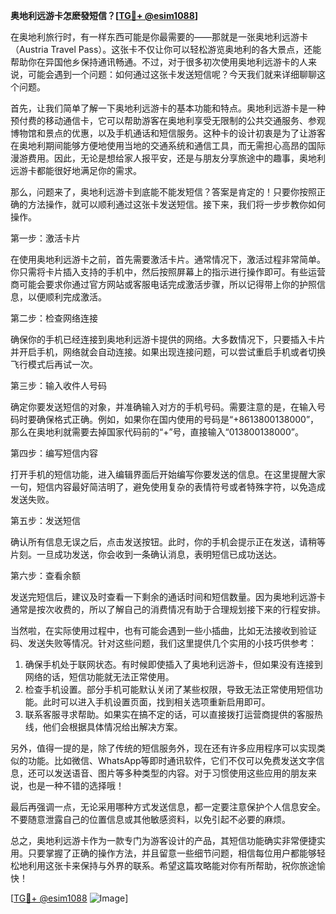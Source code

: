 **奥地利远游卡怎麽發短信？[[TG💪+ @esim1088](https://t.me/s/esim1088)]**

在奥地利旅行时，有一样东西可能是你最需要的——那就是一张奥地利远游卡（Austria Travel Pass）。这张卡不仅让你可以轻松游览奥地利的各大景点，还能帮助你在异国他乡保持通讯畅通。不过，对于很多初次使用奥地利远游卡的人来说，可能会遇到一个问题：如何通过这张卡发送短信呢？今天我们就来详细聊聊这个问题。

首先，让我们简单了解一下奥地利远游卡的基本功能和特点。奥地利远游卡是一种预付费的移动通信卡，它可以帮助游客在奥地利享受无限制的公共交通服务、参观博物馆和景点的优惠，以及手机通话和短信服务。这种卡的设计初衷是为了让游客在奥地利期间能够方便地使用当地的交通系统和通信工具，而无需担心高昂的国际漫游费用。因此，无论是想给家人报平安，还是与朋友分享旅途中的趣事，奥地利远游卡都能很好地满足你的需求。

那么，问题来了，奥地利远游卡到底能不能发短信？答案是肯定的！只要你按照正确的方法操作，就可以顺利通过这张卡发送短信。接下来，我们将一步步教你如何操作。

第一步：激活卡片

在使用奥地利远游卡之前，首先需要激活卡片。通常情况下，激活过程非常简单。你只需将卡片插入支持的手机中，然后按照屏幕上的指示进行操作即可。有些运营商可能会要求你通过官方网站或客服电话完成激活步骤，所以记得带上你的护照信息，以便顺利完成激活。

第二步：检查网络连接

确保你的手机已经连接到奥地利远游卡提供的网络。大多数情况下，只要插入卡片并开启手机，网络就会自动连接。如果出现连接问题，可以尝试重启手机或者切换飞行模式后再试一次。

第三步：输入收件人号码

确定你要发送短信的对象，并准确输入对方的手机号码。需要注意的是，在输入号码时要确保格式正确。例如，如果你在国内使用的号码是“+8613800138000”，那么在奥地利就需要去掉国家代码前的“+”号，直接输入“013800138000”。

第四步：编写短信内容

打开手机的短信功能，进入编辑界面后开始编写你要发送的信息。在这里提醒大家一句，短信内容最好简洁明了，避免使用复杂的表情符号或者特殊字符，以免造成发送失败。

第五步：发送短信

确认所有信息无误之后，点击发送按钮。此时，你的手机会提示正在发送，请稍等片刻。一旦成功发送，你会收到一条确认消息，表明短信已成功送达。

第六步：查看余额

发送完短信后，建议及时查看一下剩余的通话时间和短信数量。因为奥地利远游卡通常是按次收费的，所以了解自己的消费情况有助于合理规划接下来的行程安排。

当然啦，在实际使用过程中，也有可能会遇到一些小插曲，比如无法接收到验证码、发送失败等情况。针对这些问题，我们这里提供几个实用的小技巧供参考：

1. 确保手机处于联网状态。有时候即使插入了奥地利远游卡，但如果没有连接到网络的话，短信功能就无法正常使用。
2. 检查手机设置。部分手机可能默认关闭了某些权限，导致无法正常使用短信功能。此时可以进入手机设置页面，找到相关选项重新启用即可。
3. 联系客服寻求帮助。如果实在搞不定的话，可以直接拨打运营商提供的客服热线，他们会根据具体情况给出解决方案。

另外，值得一提的是，除了传统的短信服务外，现在还有许多应用程序可以实现类似的功能。比如微信、WhatsApp等即时通讯软件，它们不仅可以免费发送文字信息，还可以发送语音、图片等多种类型的内容。对于习惯使用这些应用的朋友来说，也是一种不错的选择哦！

最后再强调一点，无论采用哪种方式发送信息，都一定要注意保护个人信息安全。不要随意泄露自己的位置信息或其他敏感资料，以免引起不必要的麻烦。

总之，奥地利远游卡作为一款专门为游客设计的产品，其短信功能确实非常便捷实用。只要掌握了正确的操作方法，并且留意一些细节问题，相信每位用户都能够轻松地利用这张卡来保持与外界的联系。希望这篇攻略能对你有所帮助，祝你旅途愉快！

[[TG💪+ @esim1088](https://t.me/s/esim1088) ![Image](https://i.postimg.cc/4NQfJmqS/Snipaste-2025-05-13-00-14-12.png)]